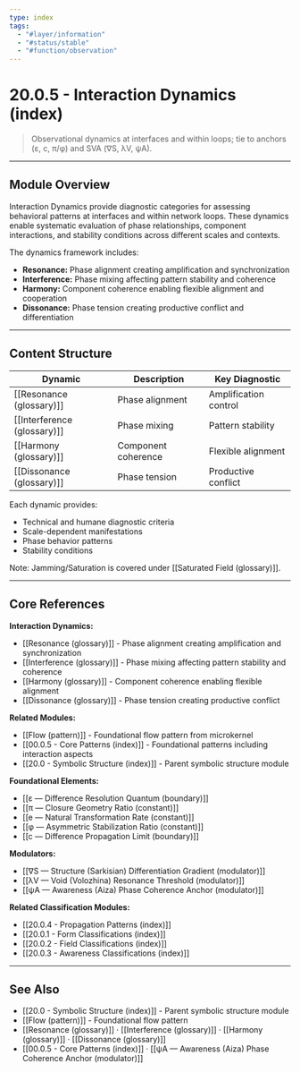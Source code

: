 ```yaml
---
type: index
tags:
  - "#layer/information"
  - "#status/stable"
  - "#function/observation"
---
```


# 20.0.5 - Interaction Dynamics (index)

> Observational dynamics at interfaces and within loops; tie to anchors (ε, c, π/φ) and SVA (∇S, λV, ψA).

---

## Module Overview

Interaction Dynamics provide diagnostic categories for assessing behavioral patterns at interfaces and within network loops. These dynamics enable systematic evaluation of phase relationships, component interactions, and stability conditions across different scales and contexts.

The dynamics framework includes:
- **Resonance:** Phase alignment creating amplification and synchronization
- **Interference:** Phase mixing affecting pattern stability and coherence
- **Harmony:** Component coherence enabling flexible alignment and cooperation
- **Dissonance:** Phase tension creating productive conflict and differentiation

---

## Content Structure

| Dynamic | Description | Key Diagnostic |
|---------|-------------|----------------|
| [[Resonance (glossary)]] | Phase alignment | Amplification control |
| [[Interference (glossary)]] | Phase mixing | Pattern stability |
| [[Harmony (glossary)]] | Component coherence | Flexible alignment |
| [[Dissonance (glossary)]] | Phase tension | Productive conflict |

Each dynamic provides:
- Technical and humane diagnostic criteria
- Scale-dependent manifestations
- Phase behavior patterns
- Stability conditions

Note: Jamming/Saturation is covered under [[Saturated Field (glossary)]].

---

## Core References

**Interaction Dynamics:**
- [[Resonance (glossary)]] - Phase alignment creating amplification and synchronization
- [[Interference (glossary)]] - Phase mixing affecting pattern stability and coherence
- [[Harmony (glossary)]] - Component coherence enabling flexible alignment
- [[Dissonance (glossary)]] - Phase tension creating productive conflict

**Related Modules:**
- [[Flow (pattern)]] - Foundational flow pattern from microkernel
- [[00.0.5 - Core Patterns (index)]] - Foundational patterns including interaction aspects
- [[20.0 - Symbolic Structure (index)]] - Parent symbolic structure module

**Foundational Elements:**
- [[ε — Difference Resolution Quantum (boundary)]]
- [[π — Closure Geometry Ratio (constant)]]
- [[e — Natural Transformation Rate (constant)]]
- [[φ — Asymmetric Stabilization Ratio (constant)]]
- [[c — Difference Propagation Limit (boundary)]]

**Modulators:**
- [[∇S — Structure (Sarkisian) Differentiation Gradient (modulator)]]
- [[λV — Void (Volozhina) Resonance Threshold (modulator)]]
- [[ψA — Awareness (Aiza) Phase Coherence Anchor (modulator)]]

**Related Classification Modules:**
- [[20.0.4 - Propagation Patterns (index)]]
- [[20.0.1 - Form Classifications (index)]]
- [[20.0.2 - Field Classifications (index)]]
- [[20.0.3 - Awareness Classifications (index)]]

---

## See Also

- [[20.0 - Symbolic Structure (index)]] - Parent symbolic structure module
- [[Flow (pattern)]] - Foundational flow pattern
- [[Resonance (glossary)]] · [[Interference (glossary)]] · [[Harmony (glossary)]] · [[Dissonance (glossary)]]
- [[00.0.5 - Core Patterns (index)]] · [[ψA — Awareness (Aiza) Phase Coherence Anchor (modulator)]]